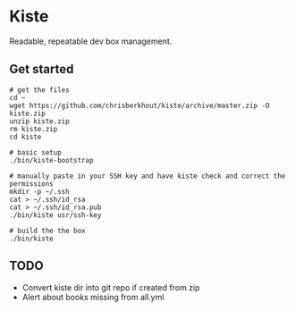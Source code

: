 # Kiste

Readable, repeatable dev box management.

## Get started

    # get the files
    cd ~
    wget https://github.com/chrisberkhout/kiste/archive/master.zip -O kiste.zip
    unzip kiste.zip
    rm kiste.zip
    cd kiste

    # basic setup
    ./bin/kiste-bootstrap

    # manually paste in your SSH key and have kiste check and correct the permissions
    mkdir -p ~/.ssh
    cat > ~/.ssh/id_rsa
    cat > ~/.ssh/id_rsa.pub
    ./bin/kiste usr/ssh-key

    # build the the box
    ./bin/kiste

## TODO

* Convert kiste dir into git repo if created from zip
* Alert about books missing from all.yml

